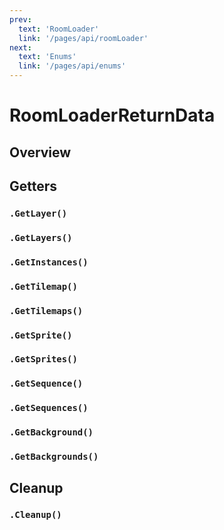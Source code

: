 ```yaml
---
prev:
  text: 'RoomLoader'
  link: '/pages/api/roomLoader'
next:
  text: 'Enums'
  link: '/pages/api/enums'
---
```


# RoomLoaderReturnData

## Overview

## Getters

### `.GetLayer()`

### `.GetLayers()`

### `.GetInstances()`

### `.GetTilemap()`

### `.GetTilemaps()`

### `.GetSprite()`

### `.GetSprites()`

### `.GetSequence()`

### `.GetSequences()`

### `.GetBackground()`

### `.GetBackgrounds()`

## Cleanup

### `.Cleanup()`
